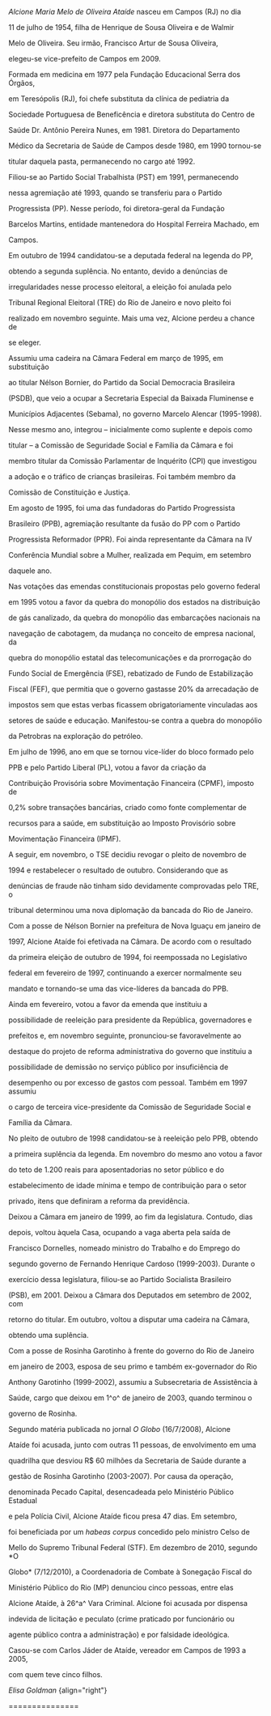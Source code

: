 

*Alcione Maria Melo de Oliveira* *Ataíde* nasceu em Campos (RJ) no dia

11 de julho de 1954, filha de Henrique de Sousa Oliveira e de Walmir

Melo de Oliveira. Seu irmão, Francisco Artur de Sousa Oliveira,

elegeu-se vice-prefeito de Campos em 2009.



Formada em medicina em 1977 pela Fundação Educacional Serra dos Órgãos,

em Teresópolis (RJ), foi chefe substituta da clínica de pediatria da

Sociedade Portuguesa de Beneficência e diretora substituta do Centro de

Saúde Dr. Antônio Pereira Nunes, em 1981. Diretora do Departamento

Médico da Secretaria de Saúde de Campos desde 1980, em 1990 tornou-se

titular daquela pasta, permanecendo no cargo até 1992.



Filiou-se ao Partido Social Trabalhista (PST) em 1991, permanecendo

nessa agremiação até 1993, quando se transferiu para o Partido

Progressista (PP). Nesse período, foi diretora-geral da Fundação

Barcelos Martins, entidade mantenedora do Hospital Ferreira Machado, em

Campos.



Em outubro de 1994 candidatou-se a deputada federal na legenda do PP,

obtendo a segunda suplência. No entanto, devido a denúncias de

irregularidades nesse processo eleitoral, a eleição foi anulada pelo

Tribunal Regional Eleitoral (TRE) do Rio de Janeiro e novo pleito foi

realizado em novembro seguinte. Mais uma vez, Alcione perdeu a chance de

se eleger.



Assumiu uma cadeira na Câmara Federal em março de 1995, em substituição

ao titular Nélson Bornier, do Partido da Social Democracia Brasileira

(PSDB), que veio a ocupar a Secretaria Especial da Baixada Fluminense e

Municípios Adjacentes (Sebama), no governo Marcelo Alencar (1995-1998).

Nesse mesmo ano, integrou – inicialmente como suplente e depois como

titular – a Comissão de Seguridade Social e Família da Câmara e foi

membro titular da Comissão Parlamentar de Inquérito (CPI) que investigou

a adoção e o tráfico de crianças brasileiras. Foi também membro da

Comissão de Constituição e Justiça.



Em agosto de 1995, foi uma das fundadoras do Partido Progressista

Brasileiro (PPB), agremiação resultante da fusão do PP com o Partido

Progressista Reformador (PPR). Foi ainda representante da Câmara na IV

Conferência Mundial sobre a Mulher, realizada em Pequim, em setembro

daquele ano.



Nas votações das emendas constitucionais propostas pelo governo federal

em 1995 votou a favor da quebra do monopólio dos estados na distribuição

de gás canalizado, da quebra do monopólio das embarcações nacionais na

navegação de cabotagem, da mudança no conceito de empresa nacional, da

quebra do monopólio estatal das telecomunicações e da prorrogação do

Fundo Social de Emergência (FSE), rebatizado de Fundo de Estabilização

Fiscal (FEF), que permitia que o governo gastasse 20% da arrecadação de

impostos sem que estas verbas ficassem obrigatoriamente vinculadas aos

setores de saúde e educação. Manifestou-se contra a quebra do monopólio

da Petrobras na exploração do petróleo.



Em julho de 1996, ano em que se tornou vice-líder do bloco formado pelo

PPB e pelo Partido Liberal (PL), votou a favor da criação da

Contribuição Provisória sobre Movimentação Financeira (CPMF), imposto de

0,2% sobre transações bancárias, criado como fonte complementar de

recursos para a saúde, em substituição ao Imposto Provisório sobre

Movimentação Financeira (IPMF).



A seguir, em novembro, o TSE decidiu revogar o pleito de novembro de

1994 e restabelecer o resultado de outubro. Considerando que as

denúncias de fraude não tinham sido devidamente comprovadas pelo TRE, o

tribunal determinou uma nova diplomação da bancada do Rio de Janeiro.



Com a posse de Nélson Bornier na prefeitura de Nova Iguaçu em janeiro de

1997, Alcione Ataíde foi efetivada na Câmara. De acordo com o resultado

da primeira eleição de outubro de 1994, foi reempossada no Legislativo

federal em fevereiro de 1997, continuando a exercer normalmente seu

mandato e tornando-se uma das vice-líderes da bancada do PPB.



Ainda em fevereiro, votou a favor da emenda que instituiu a

possibilidade de reeleição para presidente da República, governadores e

prefeitos e, em novembro seguinte, pronunciou-se favoravelmente ao

destaque do projeto de reforma administrativa do governo que instituiu a

possibilidade de demissão no serviço público por insuficiência de

desempenho ou por excesso de gastos com pessoal. Também em 1997 assumiu

o cargo de terceira vice-presidente da Comissão de Seguridade Social e

Família da Câmara.



No pleito de outubro de 1998 candidatou-se à reeleição pelo PPB, obtendo

a primeira suplência da legenda. Em novembro do mesmo ano votou a favor

do teto de 1.200 reais para aposentadorias no setor público e do

estabelecimento de idade mínima e tempo de contribuição para o setor

privado, itens que definiram a reforma da previdência.



Deixou a Câmara em janeiro de 1999, ao fim da legislatura. Contudo, dias

depois, voltou àquela Casa, ocupando a vaga aberta pela saída de

Francisco Dornelles, nomeado ministro do Trabalho e do Emprego do

segundo governo de Fernando Henrique Cardoso (1999-2003). Durante o

exercício dessa legislatura, filiou-se ao Partido Socialista Brasileiro

(PSB), em 2001. Deixou a Câmara dos Deputados em setembro de 2002, com

retorno do titular. Em outubro, voltou a disputar uma cadeira na Câmara,

obtendo uma suplência.



Com a posse de Rosinha Garotinho à frente do governo do Rio de Janeiro

em janeiro de 2003, esposa de seu primo e também ex-governador do Rio

Anthony Garotinho (1999-2002), assumiu a Subsecretaria de Assistência à

Saúde, cargo que deixou em 1^o^ de janeiro de 2003, quando terminou o

governo de Rosinha.



Segundo matéria publicada no jornal *O Globo* (16/7/2008), Alcione

Ataíde foi acusada, junto com outras 11 pessoas, de envolvimento em uma

quadrilha que desviou R\$ 60 milhões da Secretaria de Saúde durante a

gestão de Rosinha Garotinho (2003-2007). Por causa da operação,

denominada Pecado Capital, desencadeada pelo Ministério Público Estadual

e pela Polícia Civil, Alcione Ataíde ficou presa 47 dias. Em setembro,

foi beneficiada por um *habeas corpus* concedido pelo ministro Celso de

Mello do Supremo Tribunal Federal (STF). Em dezembro de 2010, segundo *O

Globo* (7/12/2010), a Coordenadoria de Combate à Sonegação Fiscal do

Ministério Público do Rio (MP) denunciou cinco pessoas, entre elas

Alcione Ataíde, à 26^a^ Vara Criminal. Alcione foi acusada por dispensa

indevida de licitação e peculato (crime praticado por funcionário ou

agente público contra a administração) e por falsidade ideológica.



Casou-se com Carlos Jáder de Ataíde, vereador em Campos de 1993 a 2005,

com quem teve cinco filhos.



*Elisa Goldman* {align="right"}

===============



